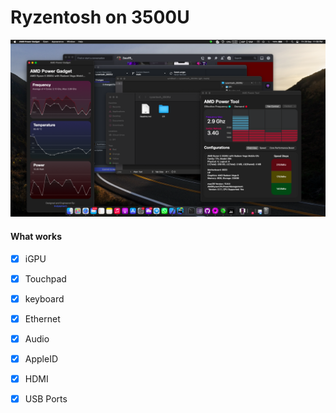 # Ryzentosh on 3500U

![img](images/image.png)

#### What works
- [x] iGPU
- [x] Touchpad
- [x] keyboard
- [x] Ethernet
- [x] Audio
- [x] AppleID
- [x] HDMI
- [x] USB Ports

